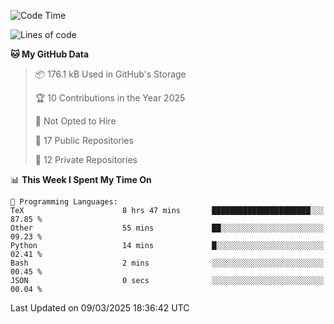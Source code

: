 <!--START_SECTION:waka-->
![Code Time](http://img.shields.io/badge/Code%20Time-1%2C077%20hrs%207%20mins-blue)

![Lines of code](https://img.shields.io/badge/From%20Hello%20World%20I%27ve%20Written-222.2%20thousand%20lines%20of%20code-blue)

**🐱 My GitHub Data** 

> 📦 176.1 kB Used in GitHub's Storage 
 > 
> 🏆 10 Contributions in the Year 2025
 > 
> 🚫 Not Opted to Hire
 > 
> 📜 17 Public Repositories 
 > 
> 🔑 12 Private Repositories 
 > 
📊 **This Week I Spent My Time On** 

```text
💬 Programming Languages: 
TeX                      8 hrs 47 mins       ██████████████████████░░░   87.85 % 
Other                    55 mins             ██░░░░░░░░░░░░░░░░░░░░░░░   09.23 % 
Python                   14 mins             █░░░░░░░░░░░░░░░░░░░░░░░░   02.41 % 
Bash                     2 mins              ░░░░░░░░░░░░░░░░░░░░░░░░░   00.45 % 
JSON                     0 secs              ░░░░░░░░░░░░░░░░░░░░░░░░░   00.04 % 
```


 Last Updated on 09/03/2025 18:36:42 UTC
<!--END_SECTION:waka-->
